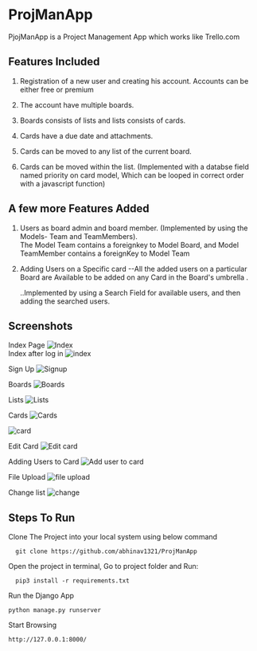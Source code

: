 # ProjManApp

PjojManApp is a Project Management App which works like Trello.com

## Features Included
  1. Registration of a new user and creating his account. 
      Accounts can be either free or premium
  
  2. The account have multiple boards.
  
  3. Boards consists of lists and lists consists of cards.
  
  4. Cards have a due date and attachments.
 
  5. Cards can be moved to any list of the current board.
  
  6.  Cards can be moved within the list. 
      (Implemented with a databse field named priority on card model,
        Which can be looped in correct order with a javascript function)
      
  ## A few more Features Added
  
  1. Users as board admin and board member.
          (Implemented by using the Models- Team and TeamMembers).       
The Model Team contains a foreignkey to Model Board, 
and Model TeamMember contains a foreignKey to Model Team

2. Adding Users on a Specific card
   --All the added users on a particular Board are Available to be added on any Card in the Board's umbrella .
   
   ..Implemented by using a Search Field for available users, and then adding the searched users.

## Screenshots

Index Page
![Index](https://github.com/abhinav1321/ProjManApp/blob/main/index.png)  
Index after log in
![index ](https://github.com/abhinav1321/ProjManApp/blob/main/loggedinindex.png)

Sign Up
![Signup](https://github.com/abhinav1321/ProjManApp/blob/main/signup.png)

Boards
![Boards](https://github.com/abhinav1321/ProjManApp/blob/main/boards.png)


Lists
![Lists](https://github.com/abhinav1321/ProjManApp/blob/main/lists.png)

Cards
![Cards](https://github.com/abhinav1321/ProjManApp/blob/main/cards.png) 

![card](https://github.com/abhinav1321/ProjManApp/blob/main/card_change.png)



Edit Card
![Edit card](https://github.com/abhinav1321/ProjManApp/blob/main/card_change.png)


Adding Users to Card
![Add user to card](https://github.com/abhinav1321/ProjManApp/blob/main/add_user_to_card.png)


File Upload
![file upload](https://github.com/abhinav1321/ProjManApp/blob/main/fileupload.png)


Change list 
![change](https://github.com/abhinav1321/ProjManApp/blob/main/chenge_user_to_list.png)



## Steps To Run
Clone The Project into your local system using below command

```
  git clone https://github.com/abhinav1321/ProjManApp

```
Open the project in terminal, Go to project folder and Run:

```
  pip3 install -r requirements.txt
```

Run the Django App

```
python manage.py runserver
```

Start Browsing

```
http://127.0.0.1:8000/
```

